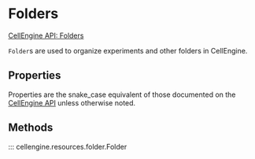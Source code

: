 # Folders

[CellEngine API: Folders](https://docs.cellengine.com/api/#folders)

`Folder`s are used to organize experiments and other folders in CellEngine.

## Properties
Properties are the snake_case equivalent of those documented on the
[CellEngine API](https://docs.cellengine.com/api/#folders) unless otherwise noted.

## Methods

::: cellengine.resources.folder.Folder
